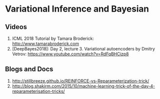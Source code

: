 # Variational Inference and Bayesian

## Videos

1. ICML 2018 Tutorial by Tamara Broderick: http://www.tamarabroderick.com
1. [DeepBayes2018]: Day 2, lecture 3. Variational autoencoders by Dmitry Vetrov: https://www.youtube.com/watch?v=RdFqBHCizp8

## Blogs and Docs

1. http://stillbreeze.github.io/REINFORCE-vs-Reparameterization-trick/
1. http://blog.shakirm.com/2015/10/machine-learning-trick-of-the-day-4-reparameterisation-tricks/
